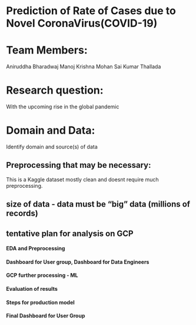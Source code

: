 # Prediction of Rate of Cases due to Novel CoronaVirus(COVID-19)


# Team Members:
Aniruddha
Bharadwaj
Manoj Krishna Mohan
Sai Kumar Thallada

# Research question:  
With the upcoming rise in the global pandemic
# Domain and Data: 
Identify domain and source(s) of data

## Preprocessing that may be necessary:
This is a Kaggle dataset mostly clean and doesnt require much preprocessing.

## size of data - data must be “big” data (millions of records)

## tentative plan for analysis on GCP

#### EDA and Preprocessing

#### Dashboard for User group, Dashboard for Data Engineers

#### GCP further processing - ML

#### Evaluation of results

#### Steps for production model

#### Final Dashboard for User Group

